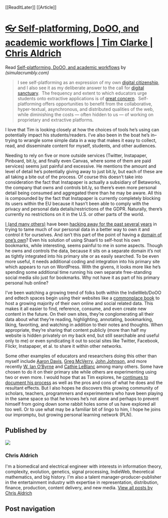 [[ReadItLater]] [[Article]]

# [👓 Self-platforming, DoOO, and academic workflows | Tim Clarke | Chris Aldrich](https://boffosocko.com/2018/05/27/self-platforming-dooo-and-academic-workflows-tim-clarke/)

Read [Self-platforming, DoOO, and academic workflows](https://simulacrumbly.com/domain-of-ones-own/self-platforming/) by *(simulacrumbly.com)*

> I see self-platforming as an expression of my own [digital citizenship](https://floatingt.im/art3), and I also see it as my deliberate answer to the call for [digital sanctuary](https://floatingt.im/art4).  The frequency and extent to which educators urge students onto extractive applications is of [great concern](https://er.educause.edu/articles/2017/7/pedagogy-and-the-logic-of-platforms).  Self-platforming offers opportunities to benefit from the collaborative, hyper-textual, asynchronous, and distributed qualities of the web, while diminishing the costs — often hidden to us — of working on proprietary and extractive platforms.

I love that Tim is looking closely at how the choices of tools he’s using can potentially impact his students/readers. I’ve also been in the boat he’s in–trying to wrangle some simple data in a way that makes it easy to collect, read, and disseminate content for myself, students, and other audiences.

Needing to rely on five or more outside services (Twitter, Instapaper, Pinboard, bit.ly, and finally even Canvas, where some of them are paid services) seems just painful and excessive. He mentions the amount and level of detail he’s potentially giving away to just bit.ly, but each of these are all taking a bite out of the process. Of course this doesn’t take into consideration the fact that Instapaper is actually a subsidiary of Betaworks, the company that owns and controls bit.ly, so there’s even more personal detail being consumed and aggregated there than he may be aware. All this is compounded by the fact that Instapaper is currently completely blocking its users within the EU because it hasn’t been able to comply with the privacy and personal data details/restrictions of the GDPR. Naturally, there’s currently no restrictions on it in the U.S. or other parts of the world.

[I (and many others)](https://indieweb.org/) have been [hacking away for the past several years](http://boffosocko.com/research/indieweb/) in trying to tame much of our personal data in a better way to own it and control it for ourselves. And isn’t this part of the point of having a [domain of one’s own](http://umw.domains/)? Even his solution of using Shaarli to self-host his own bookmarks, while interesting, seems painful to me in some aspects. Though he owns and controls the data, because it sits on a separate domain it’s not as tightly integrated into his primary site or as easily searched. To be even more useful, it needs additional coding and integration into his primary site which appears to run on WordPress. With the givens, it looks more like he’s spending some additional time running his own separate free-standing social media silo just for bookmarks. Why not have it as part of his primary personal hub online?

I’ve been watching a growing trend of folks both within the IndieWeb/DoOO and edtech spaces begin using their websites like a [commonplace book](https://indieweb.org/commonplace_book) to host a growing majority of their own online and social related data. This makes it all easier to find, reference, consume, and even create new content in the future. On their own sites, they’re conglomerating all their data about what they’re reading, highlighting, annotating, bookmarking, liking, favoriting, and watching in addition to their notes and thoughts. When appropriate, they’re sharing that content publicly (more than half my website is hidden privately on my back end, but still searchable and useful only to me) or even syndicating it out to social sites like Twitter, Facebook, Flickr, Instapaper, et al. to share it within other networks.

Some other examples of educators and researchers doing this other than myself include [Aaron Davis](https://collect.readwriterespond.com/), [Greg McVerry](https://jgregorymcverry.com/), [John Johnson](http://johnjohnston.info/blog/), and more recently [W. Ian O’Byrne](https://breadcrumbs.wiobyrne.com/) and [Cathie LeBlanc](http://cathieleblanc.com/) among many others. Some have chosen to do it on their primary site while others are experimenting using two or even more. I would hope that as Tim explores, he [continues to document his process](https://simulacrumbly.com/blogging/thatcampfail/#In+future+posts) as well as the pros and cons of what he does and the resultant effects. But I also hopes he discovers this growing community of scholars, teachers, programmers and experimenters who have been playing in the same space so that he knows he’s not alone and perhaps to prevent himself from going down some rabbit holes some of us have explored all too well. Or to use what may be a familiar bit of lingo to him, I hope he joins our impromptu, but growing personal learning network (PLN).

## Published by

![](https://secure.gravatar.com/avatar/d5fb4e498fe609cc29b04e5b7ad688c4?s=56&d=identicon&r=pg)

### Chris Aldrich

I'm a biomedical and electrical engineer with interests in information theory, complexity, evolution, genetics, signal processing, IndieWeb, theoretical mathematics, and big history. I'm also a talent manager-producer-publisher in the entertainment industry with expertise in representation, distribution, finance, production, content delivery, and new media. [View all posts by Chris Aldrich](https://boffosocko.com/author/chrisaldrich/)

## Post navigation
